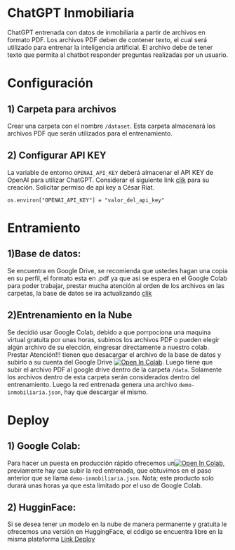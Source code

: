 # ChatGPT Inmobiliaria
ChatGPT entrenada con datos de inmobiliaria a partir de archivos en formato PDF. Los archivos PDF deben de contener texto, el cual será utilizado para entrenar la inteligencia artificial. El archivo debe de tener texto que permita al chatbot responder preguntas realizadas por un usuario.

# Configuración
## 1) Carpeta para archivos
Crear una carpeta con el nombre `/dataset`. Esta carpeta almacenará los archivos PDF que serán utilizados para el entrenamiento.

## 2) Configurar API KEY

La variable de entorno `OPENAI_API_KEY` deberá almacenar el API KEY de OpenAI para utilizar ChatGPT. Considerar el siguiente link [clik](https://platform.openai.com/account/api-keys) para su creación. Solicitar permiso de api key a César Riat.

```
os.environ["OPENAI_API_KEY"] = "valor_del_api_key"
```

# Entramiento
## 1)Base de datos:
Se encuentra en Google Drive, se recomienda que ustedes hagan una copia en su perfil, el formato esta en .pdf ya que asi se espera en el Google Colab para poder trabajar, prestar mucha atención al orden de los archivos en las carpetas, la base de datos se ira actualizando [clik](https://drive.google.com/drive/folders/1G8tJ7J7uNS7jm-ls8AY2LUAJW5V87I_U?usp=share_link)
## 2)Entrenamiento en la Nube
Se decidió usar Google Colab, debido a que porrpociona una maquina virtual gratuita por unas horas, subimos los archivos PDF o pueden elegir algún archivo de su elección, eingresar directamente a nuestro colab. Prestar Atención!!! tienen que desacargar el archivo de la base de datos y subirlo a su cuenta del Google Drive [![Open In Colab](https://colab.research.google.com/assets/colab-badge.svg)](https://drive.google.com/file/d/1-cXaL6EGK-qLDdXEyuuqYPZRsEnHrHB-/view?usp=share_link). Luego tiene que subir el archivo PDF al google drive dentro de la carpeta `/data`. Solamente los archivos dentro de esta carpeta serán considerados dentro del entrenamiento.
Luego la red entrenada genera una archivo `demo-inmobiliaria.json`, hay que descargar el mismo.

# Deploy
## 1) Google Colab:
Para hacer un puesta en producción rápido ofrecemos un[![Open In Colab](https://colab.research.google.com/assets/colab-badge.svg)](https://drive.google.com/file/d/1-cXaL6EGK-qLDdXEyuuqYPZRsEnHrHB-/view?usp=share_link), previamente hay que subir la red entrenada, que obtuvimos en el paso anterior que se llama `demo-inmobiliaria.json`.
Nota; este producto solo durará unas horas ya que esta limitado por el uso de Google Colab.
## 2) HugginFace:
Si se desea tener un modelo en la nube de manera permanente y gratuita le ofrecemos una versión en HuggingFace, el código se encuentra libre en la misma plataforma [Link Deploy](https://huggingface.co/spaces/AllAideas/demo-inmobiliaria)

